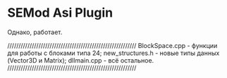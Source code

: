 # SEMod Asi Plugin
Однако, работает.

//////////////////////////////////////////////////////////
BlockSpace.cpp - функции для работы с блоками типа 24;
new_structures.h - новые типы данных (Vector3D и Matrix);
dllmain.cpp - всё остальное.
//////////////////////////////////////////////////////////
